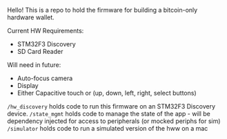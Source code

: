 Hello! This is a repo to hold the firmware for building a bitcoin-only hardware wallet.

Current HW Requirements:
- STM32F3 Discovery
- SD Card Reader

Will need in future:
- Auto-focus camera
- Display
- Either Capacitive touch or (up, down, left, right, select buttons)

`/hw_discovery` holds code to run this firmware on an STM32F3 Discovery device.
`/state_mgmt` holds code to manage the state of the app - will be dependency injected for access to peripherals (or mocked periphs for sim)
`/simulator` holds code to run a simulated version of the hww on a mac

